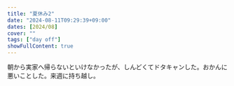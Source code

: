 ```yaml
---
title: "夏休み2"
date: "2024-08-11T09:29:39+09:00"
dates: [2024/08]
cover: ""
tags: ["day off"]
showFullContent: true
---
```


朝から実家へ帰らないといけなかったが、しんどくてドタキャンした。おかんに悪いことした。来週に持ち越し。
